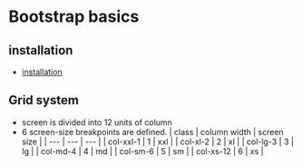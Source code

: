 # Bootstrap basics
## installation
- [installation](https://getbootstrap.com/docs/5.3/getting-started/introduction/)

## Grid system
- screen is divided into 12 units of column
- 6 screen-size breakpoints are defined.
  | class | column width | screen size |
  | --- | --- | --- |
  | col-xxl-1 | 1 | xxl |
  | col-xl-2 | 2 | xl |
  | col-lg-3 | 3 | lg |
  | col-md-4 | 4 | md |
  | col-sm-6 | 5 | sm |
  | col-xs-12 | 6 | xs |
